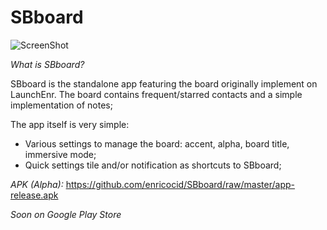 # SBboard

![ScreenShot](https://raw.githubusercontent.com/enricocid/SBboard/master/art.png)


*What is SBboard?*

SBboard is the standalone app featuring the board originally implement on LaunchEnr. The board contains frequent/starred contacts and a simple implementation of notes;

The app itself is very simple:

- Various settings to manage the board: accent, alpha, board title, immersive mode;
- Quick settings tile and/or notification as shortcuts to SBboard;

*APK (Alpha):* https://github.com/enricocid/SBboard/raw/master/app-release.apk

*Soon on Google Play Store*
